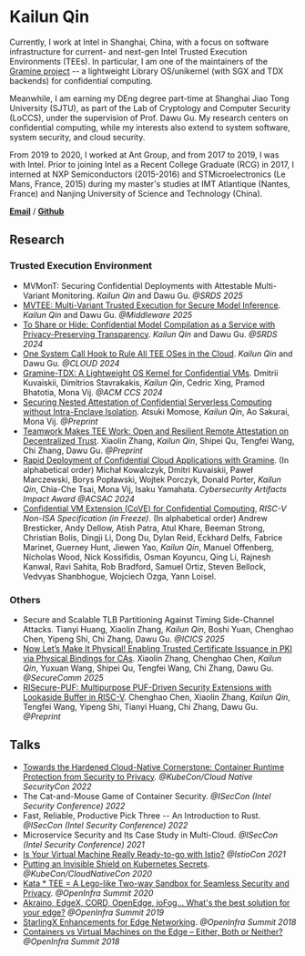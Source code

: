 # Kailun Qin

Currently, I work at Intel in Shanghai, China, with a focus on software infrastructure for current- and next-gen Intel Trusted Execution Environments (TEEs). In particular, I am one of the maintainers of the [Gramine project](https://github.com/gramineproject) -- a lightweight Library OS/unikernel (with SGX and TDX backends) for confidential computing.

Meanwhile, I am earning my DEng degree part-time at Shanghai Jiao Tong University (SJTU), as part of the Lab of Cryptology and Computer Security (LoCCS), under the supervision of Prof. Dawu Gu. My research centers on confidential computing, while my interests also extend to system software, system security, and cloud security.

From 2019 to 2020, I worked at Ant Group, and from 2017 to 2019, I was with Intel. Prior to joining Intel as a Recent College Graduate (RCG) in 2017, I interned at NXP Semiconductors (2015-2016) and STMicroelectronics (Le Mans, France, 2015) during my master's studies at IMT Atlantique (Nantes, France) and Nanjing University of Science and Technology (China).

[**Email**](mailto:kailun.qin@hotmail.com) / [**Github**](https://github.com/kailun-qin)

## Research

### Trusted Execution Environment

- MVMonT: Securing Confidential Deployments with Attestable Multi-Variant Monitoring.
  *Kailun Qin* and Dawu Gu.
  *@SRDS 2025*
- [MVTEE: Multi-Variant Trusted Execution for Secure Model Inference](https://kailun-qin.github.io/files/mvtee_middleware25.pdf).
  *Kailun Qin* and Dawu Gu.
  *@Middleware 2025*
- [To Share or Hide: Confidential Model Compilation as a Service with Privacy-Preserving Transparency](https://ieeexplore.ieee.org/document/10806612).
  *Kailun Qin* and Dawu Gu.
  *@SRDS 2024*
- [One System Call Hook to Rule All TEE OSes in the Cloud](https://ieeexplore.ieee.org/document/10643906).
  *Kailun Qin* and Dawu Gu.
  *@CLOUD 2024*
- [Gramine-TDX: A Lightweight OS Kernel for Confidential VMs](https://dl.acm.org/doi/10.1145/3658644.3690323).
  Dmitrii Kuvaiskii, Dimitrios Stavrakakis, *Kailun Qin*, Cedric Xing, Pramod Bhatotia, Mona Vij.
  *@ACM CCS 2024*
- [Securing Nested Attestation of Confidential Serverless Computing without Intra-Enclave Isolation](https://eprint.iacr.org/2025/727).
  Atsuki Momose, *Kailun Qin*, Ao Sakurai, Mona Vij.
  *@Preprint*
- [Teamwork Makes TEE Work: Open and Resilient Remote Attestation on Decentralized Trust](https://arxiv.org/abs/2402.08908).
  Xiaolin Zhang, *Kailun Qin*, Shipei Qu, Tengfei Wang, Chi Zhang, Dawu Gu.
  *@Preprint*
- [Rapid Deployment of Confidential Cloud Applications with Gramine](https://www.acsac.org/2024/program/artifacts_competition/comp-acsac24-final10.pdf).
  (In alphabetical order) Michał Kowalczyk, Dmitri Kuvaiskii, Paweł Marczewski, Borys Popławski, Wojtek Porczyk, Donald Porter, *Kailun Qin*, Chia-Che Tsai, Mona Vij, Isaku Yamahata.
  *Cybersecurity Artifacts Impact Award @ACSAC 2024*
- [Confidential VM Extension (CoVE) for Confidential Computing](https://github.com/riscv-non-isa/riscv-ap-tee), *RISC-V Non-ISA Specification (in Freeze)*.
  (In alphabetical order) Andrew Bresticker, Andy Dellow, Atish Patra, Atul Khare, Beeman Strong, Christian Bolis, Dingji Li, Dong Du, Dylan Reid, Eckhard Delfs, Fabrice Marinet, Guerney Hunt, Jiewen Yao, *Kailun Qin*, Manuel Offenberg, Nicholas Wood, Nick Kossifidis, Osman Koyuncu, Qing Li, Rajnesh Kanwal, Ravi Sahita, Rob Bradford, Samuel Ortiz, Steven Bellock, Vedvyas Shanbhogue, Wojciech Ozga, Yann Loisel.

### Others

- Secure and Scalable TLB Partitioning Against Timing Side-Channel Attacks.
  Tianyi Huang, Xiaolin Zhang, *Kailun Qin*, Boshi Yuan, Chenghao Chen, Yipeng Shi, Chi Zhang, Dawu Gu.
  *@ICICS 2025*
- [Now Let’s Make It Physical! Enabling Trusted Certificate Issuance in PKI via Physical Bindings for CAs](https://arxiv.org/abs/2404.15582).
  Xiaolin Zhang, Chenghao Chen, *Kailun Qin*, Yuxuan Wang, Shipei Qu, Tengfei Wang, Chi Zhang, Dawu Gu.
  *@SecureComm 2025*
- [RISecure-PUF: Multipurpose PUF-Driven Security Extensions with Lookaside Buffer in RISC-V](https://arxiv.org/abs/2411.14025).
  Chenghao Chen, Xiaolin Zhang, *Kailun Qin*, Tengfei Wang, Yipeng Shi, Tianyi Huang, Chi Zhang, Dawu Gu.
  *@Preprint*

## Talks

- [Towards the Hardened Cloud-Native Cornerstone: Container Runtime Protection from Security to Privacy](https://www.youtube.com/watch?v=w3I23EnC5qs&list=PLj6h78yzYM2P3qs7Y_QPD4uCgQ4Krsgb3). *@KubeCon/Cloud Native SecurityCon 2022*
- The Cat-and-Mouse Game of Container Security. *@ISecCon (Intel Security Conference) 2022*
- Fast, Reliable, Productive Pick Three -- An Introduction to Rust. *@ISecCon (Intel Security Conference) 2022*
- Microservice Security and Its Case Study in Multi-Cloud. *@ISecCon (Intel Security Conference) 2021*
- [Is Your Virtual Machine Really Ready-to-go with Istio?](https://www.youtube.com/watch?v=fuaOfjx8-Mc) *@IstioCon 2021*
- [Putting an Invisible Shield on Kubernetes Secrets](https://www.youtube.com/watch?v=-05uiJzYO7Y). *@KubeCon/CloudNativeCon 2020*
- [Kata * TEE = A Lego-like Two-way Sandbox for Seamless Security and Privacy](https://www.youtube.com/watch?v=rrYOjhplMcI). *@OpenInfra Summit 2020*
- [Akraino, EdgeX, CORD, OpenEdge, ioFog... What's the best solution for your edge?](https://www.openstack.org/summit/denver-2019/summit-schedule/events/23256/akraino-edgex-cord-openedge-iofog-whats-the-best-solution-for-your-edge) *@OpenInfra Summit 2019*
- [StarlingX Enhancements for Edge Networking](https://www.openstack.org/summit/berlin-2018/summit-schedule/events/22093/starlingx-enhancements-for-edge-networking). *@OpenInfra Summit 2018*
- [Containers vs Virtual Machines on the Edge – Either, Both or Neither?](https://www.openstack.org/summit/berlin-2018/summit-schedule/events/22116/containers-vs-virtual-machines-on-the-edge-either-both-or-neither) *@OpenInfra Summit 2018*